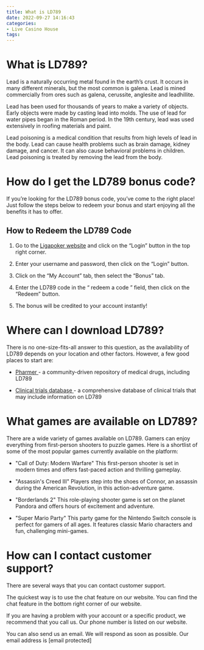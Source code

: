 ```yaml
---
title: What is LD789
date: 2022-09-27 14:16:43
categories:
- Live Casino House
tags:
---
```



#  What is LD789?

Lead is a naturally occurring metal found in the earth’s crust. It occurs in many different minerals, but the most common is galena. Lead is mined commercially from ores such as galena, cerussite, anglesite and leadhillite.

Lead has been used for thousands of years to make a variety of objects. Early objects were made by casting lead into molds. The use of lead for water pipes began in the Roman period. In the 19th century, lead was used extensively in roofing materials and paint.

Lead poisoning is a medical condition that results from high levels of lead in the body. Lead can cause health problems such as brain damage, kidney damage, and cancer. It can also cause behavioral problems in children. Lead poisoning is treated by removing the lead from the body.

#  How do I get the LD789 bonus code?

If you’re looking for the LD789 bonus code, you’ve come to the right place! Just follow the steps below to redeem your bonus and start enjoying all the benefits it has to offer.

## How to Redeem the LD789 Code

1. Go to the [Ligapoker website](https://www.ligapoker.asia/) and click on the “Login” button in the top right corner.

2. Enter your username and password, then click on the “Login” button.

3. Click on the “My Account” tab, then select the “Bonus” tab.

4. Enter the LD789 code in the “ redeem a code ” field, then click on the “Redeem” button.

5. The bonus will be credited to your account instantly!

#  Where can I download LD789?

There is no one-size-fits-all answer to this question, as the availability of LD789 depends on your location and other factors. However, a few good places to start are:

* [ Pharmer ]( https://pharmer.io/ ) - a community-driven repository of medical drugs, including LD789

* [ Clinical trials database ]( https://www.clinicaltrials.gov/ct2/results?term=LD789&Search=Search ) - a comprehensive database of clinical trials that may include information on LD789

#  What games are available on LD789?

There are a wide variety of games available on LD789. Gamers can enjoy everything from first-person shooters to puzzle games. Here is a shortlist of some of the most popular games currently available on the platform:

* "Call of Duty: Modern Warfare"
This first-person shooter is set in modern times and offers fast-paced action and thrilling gameplay.

* "Assassin's Creed III"
Players step into the shoes of Connor, an assassin during the American Revolution, in this action-adventure game.

* "Borderlands 2"
This role-playing shooter game is set on the planet Pandora and offers hours of excitement and adventure.

* "Super Mario Party"
This party game for the Nintendo Switch console is perfect for gamers of all ages. It features classic Mario characters and fun, challenging mini-games.

#  How can I contact customer support?

There are several ways that you can contact customer support.

The quickest way is to use the chat feature on our website. You can find the chat feature in the bottom right corner of our website.

If you are having a problem with your account or a specific product, we recommend that you call us. Our phone number is listed on our website.

You can also send us an email. We will respond as soon as possible. Our email address is [email protected]